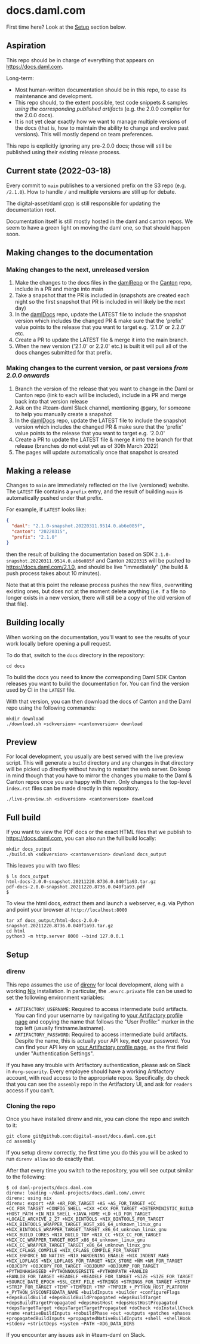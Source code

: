 # docs.daml.com

First time here? Look at the [Setup](#setup) section below.

## Aspiration

This repo should be in charge of everything that appears on
https://docs.daml.com.

Long-term:

- Most human-written documentation should be in this repo, to ease its
  maintenance and development.
- This repo should, to the extent possible, test code snippets & samples _using
  the corresponding published artifacts_ (e.g. the 2.0.0 compiler for the 2.0.0
  docs).
- It is not yet clear exactly how we want to manage multiple versions of the
  docs (that is, how to maintain the ability to change and evolve past
  versions). This will mostly depend on team preferences.

This repo is explicitly ignoring any pre-2.0.0 docs; those will still be
published using their existing release process.

## Current state (2022-03-18)

Every commit to `main` publishes to a versioned prefix on the S3 repo (e.g.
`/2.1.0`). How to handle `/` and multiple versions are still up for debate.

The digital-asset/daml [cron] is still responsible for updating the
documentation root.

[cron]: https://github.com/digital-asset/daml/blob/main/ci/cron/src/Docs.hs

Documentation itself is still mostly hosted in the daml and canton repos. We
seem to have a green light on moving the daml one, so that should happen soon.

## Making changes to the documentation

### Making changes to the next, unreleased version
1. Make the changes to the docs files in the [damlRepo] or the [Canton] repo, include in a PR and merge into main
2. Take a snapshot that the PR is included in (snapshots are created each night so the first snapshot that PR is included in will likely be the next day)
3. In the [damlDocs] repo, update the LATEST file to include the snapshot version which includes the changed PR & make sure that the 'prefix' value points to the release that you want to target e.g. '2.1.0' or 2.2.0' etc.
4. Create a PR to update the LATEST file & merge it into the main branch.
5. When the new version ('2.1.0' or 2.2.0' etc.) is built it will pull all of the docs changes submitted for that prefix.

### Making changes to the current version, or past versions *from 2.0.0 onwards*
1. Branch the version of the release that you want to change in the Daml or Canton repo (link to each will be included), include in a PR and merge back into that version release
2. Ask on the #team-daml Slack channel, mentioning @gary, for someone to help you manually create a snapshot
3. In the [damlDocs] repo, update the LATEST file to include the snapshot version which includes the changed PR & make sure that the 'prefix' value points to the release that you want to target e.g. '2.0.0'
4. Create a PR to update the LATEST file & merge it into the branch for that release (branches do not exist yet as of 30th March 2022)
5. The pages will update automatically once that snapshot is created

[damlRepo]: https://github.com/digital-asset/daml
[damlDocs]: https://github.com/digital-asset/docs.daml.com
[Canton]: https://github.com/DACH-NY/canton


## Making a release

Changes to `main` are immediately reflected on the live (versioned) website.
The `LATEST` file contains a `prefix` entry, and the result of building `main`
is automatically pushed under that prefix.

For example, if `LATEST` looks like:

```json
{
  "daml": "2.1.0-snapshot.20220311.9514.0.ab6e085f",
  "canton": "20220315",
  "prefix": "2.1.0"
}
```

then the result of building the documentation based on SDK
`2.1.0-snapshot.20220311.9514.0.ab6e085f` and Canton `20220315` will be pushed
to https://docs.daml.com/2.1.0, and should be live "immediately" (the build &
push process takes about 10 minutes).

Note that at this point the release process pushes the new files, overwriting
existing ones, but does not at the moment delete anything (i.e. if a file no
longer exists in a new version, there will still be a copy of the old version
of that file).

## Building locally

When working on the documentation, you'll want to see the results of your work
locally before opening a pull request.

To do that, switch to the `docs` directory in the repository:

```
cd docs
```

To build the docs you need to know the corresponding Daml SDK Canton
releases you want to build the documentation for. You can find the
version used by CI in the `LATEST` file.

With that version, you can then download the docs of Canton and the
Daml repo using the following commands:

```
mkdir download
./download.sh <sdkversion> <cantonversion> download
```

## Preview

For local development, you usually are best served with the live
preview script. This will generate a `build` directory and any changes
in that directory will be picked up directly without having to restart
the web server. Do keep in mind though that you have to mirror the
changes you make to the Daml & Canton repos once you are happy with
them. Only changes to the top-level `index.rst` files can be made
directly in this repository.

```
./live-preview.sh <sdkversion> <cantonversion> download
```

## Full build

If you want to view the PDF docs or the exact HTML files that we
publish to https://docs.daml.com, you can also run the full build
locally:

```
mkdir docs_output
./build.sh <sdkversion> <cantonversion> download docs_output
```

This leaves you with two files:

```
$ ls docs_output
html-docs-2.0.0-snapshot.20211220.8736.0.040f1a93.tar.gz
pdf-docs-2.0.0-snapshot.20211220.8736.0.040f1a93.pdf
$
```

To view the html docs, extract them and launch a webserver, e.g. via Python and
point your browser at `http://localhost:8000`

```
tar xf docs_output/html-docs-2.0.0-snapshot.20211220.8736.0.040f1a93.tar.gz
cd html
python3 -m http.server 8000 --bind 127.0.0.1
```

## Setup

### direnv

This repo assumes the use of [direnv] for local development, along with a
working [Nix] installation. In particular, the `.envrc.private` file can be
used to set the following environment variables:

[direnv]: https://github.com/direnv/direnv
[Nix]: https://nixos.org/download.html

- `ARTIFACTORY_USERNAME`: Required to access intermediate build artifacts. You
  can find your username by navigating to [your Artifactory profile
  page][artifactory] and copying the name that follows the "User Profile:" marker
  in the top left (usually firstname.lastname).
- `ARTIFACTORY_PASSWORD`: Required to access intermediate build artifacts.
  Despite the name, this is actually your API key, **not** your password. You
  can find your API key on [your Artifactory profile page][artifactory], as the
  first field under "Authentication Settings".

If you have any trouble with Artifactory authentication, please ask on Slack in
`#org-security`. Every employee should have a working Artifactory account, with
read access to the appropriate repos. Specifically, do check that you can see
the `assembly` repo in the Artifactory UI, and ask for `readers` access if you
can't.

[artifactory]: https://digitalasset.jfrog.io/ui/admin/artifactory/user_profile

### Cloning the repo

Once you have installed direnv and nix, you can clone the repo and switch to it:

```
git clone git@github.com:digital-asset/docs.daml.com.git
cd assembly
```

If you setup direnv correctly, the first time you do this you will be
asked to run `direnv allow` so do exactly that.

After that every time you switch to the repository, you will see output similar to the following:

```
$ cd daml-projects/docs.daml.com
direnv: loading ~/daml-projects/docs.daml.com/.envrc
direnv: using nix
direnv: export +AR +AR_FOR_TARGET +AS +AS_FOR_TARGET +CC +CC_FOR_TARGET +CONFIG_SHELL +CXX +CXX_FOR_TARGET +DETERMINISTIC_BUILD +HOST_PATH +IN_NIX_SHELL +JAVA_HOME +LD +LD_FOR_TARGET +LOCALE_ARCHIVE_2_27 +NIX_BINTOOLS +NIX_BINTOOLS_FOR_TARGET +NIX_BINTOOLS_WRAPPER_TARGET_HOST_x86_64_unknown_linux_gnu +NIX_BINTOOLS_WRAPPER_TARGET_TARGET_x86_64_unknown_linux_gnu +NIX_BUILD_CORES +NIX_BUILD_TOP +NIX_CC +NIX_CC_FOR_TARGET +NIX_CC_WRAPPER_TARGET_HOST_x86_64_unknown_linux_gnu +NIX_CC_WRAPPER_TARGET_TARGET_x86_64_unknown_linux_gnu +NIX_CFLAGS_COMPILE +NIX_CFLAGS_COMPILE_FOR_TARGET +NIX_ENFORCE_NO_NATIVE +NIX_HARDENING_ENABLE +NIX_INDENT_MAKE +NIX_LDFLAGS +NIX_LDFLAGS_FOR_TARGET +NIX_STORE +NM +NM_FOR_TARGET +OBJCOPY +OBJCOPY_FOR_TARGET +OBJDUMP +OBJDUMP_FOR_TARGET +PYTHONHASHSEED +PYTHONNOUSERSITE +PYTHONPATH +RANLIB +RANLIB_FOR_TARGET +READELF +READELF_FOR_TARGET +SIZE +SIZE_FOR_TARGET +SOURCE_DATE_EPOCH +SSL_CERT_FILE +STRINGS +STRINGS_FOR_TARGET +STRIP +STRIP_FOR_TARGET +TEMP +TEMPDIR +TMP +TMPDIR +_PYTHON_HOST_PLATFORM +_PYTHON_SYSCONFIGDATA_NAME +buildInputs +builder +configureFlags +depsBuildBuild +depsBuildBuildPropagated +depsBuildTarget +depsBuildTargetPropagated +depsHostHost +depsHostHostPropagated +depsTargetTarget +depsTargetTargetPropagated +doCheck +doInstallCheck +name +nativeBuildInputs +nobuildPhase +out +outputs +patches +phases +propagatedBuildInputs +propagatedNativeBuildInputs +shell +shellHook +stdenv +strictDeps +system ~PATH ~XDG_DATA_DIRS
```

If you encounter any issues ask in #team-daml on Slack.
